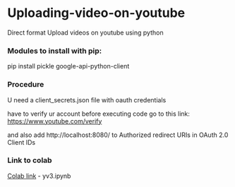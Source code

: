 # Uploading-video-on-youtube
Direct format
Upload videos on youtube using python

  
### Modules to install with pip:

pip install pickle google-api-python-client

### Procedure 

U need a client_secrets.json file with oauth credentials


have to verify ur account before executing code
go to this link: https://www.youtube.com/verify

and also add http://localhost:8080/
to Authorized redirect URIs in OAuth 2.0 Client IDs

### Link to colab
[Colab link](https://colab.research.google.com/drive/12wW00dtGi2uXqKl61bwlRIovyGou7Dbg?usp=sharing) - yv3.ipynb
